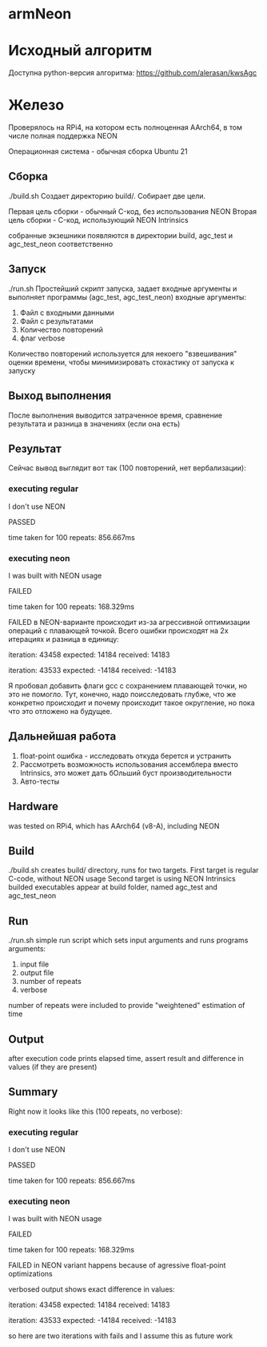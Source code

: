 # armNeon

# Исходный алгоритм
Доступна python-версия алгоритма: https://github.com/alerasan/kwsAgc

# Железо
Проверялось на RPi4, на котором есть полноценная AArch64, в том числе полная поддержка NEON

Операционная система - обычная сборка Ubuntu 21

## Сборка
./build.sh
Создает директорию build/. Собирает две цели.

Первая цель сборки - обычный C-код, без использования NEON
Вторая цель сборки - C-код, использующий NEON Intrinsics

собранные экзешники появляются в директории build, agc_test и agc_test_neon соответственно

## Запуск
./run.sh
Простейший скрипт запуска, задает входные аргументы и выполняет программы (agc_test, agc_test_neon)
входные аргументы:
1. Файл с входными данными
2. Файл с результатами
3. Количество повторений 
4. флаг verbose

Количество повторений используется для некоего "взвешивания" оценки времени, чтобы минимизировать стохастику от запуска к запуску

## Выход выполнения
После выполнения выводится затраченное время, сравнение результата и разница в значениях (если она есть)


## Результат
Сейчас вывод выглядит вот так (100 повторений, нет вербализации):

### executing regular ###

I don't use NEON

PASSED

time taken for 100 repeats: 856.667ms

### executing neon ###

I was built with NEON usage

FAILED

time taken for 100 repeats: 168.329ms

FAILED в NEON-варианте происходит из-за агрессивной оптимизации операций с плавающей точкой.
Всего ошибки происходят на 2х итерациях и разница в единицу:

iteration: 43458 expected: 14184 received: 14183

iteration: 43533 expected: -14184 received: -14183

Я пробовал добавить флаги gcc с сохранением плавающей точки, но это не помогло. Тут, конечно, надо поисследовать глубже, что же конкретно происходит и почему происходит такое округление, но пока что это отложено на будущее.

## Дальнейшая работа
1. float-point ошибка - исследовать откуда берется и устранить
2. Рассмотреть возможность использования ассемблера вместо Intrinsics, это может дать бОльший буст производительности
3. Авто-тесты


## Hardware
was tested on RPi4, which has AArch64 (v8-A), including NEON

## Build
./build.sh
creates build/ directory, runs for two targets.
First target is regular C-code, without NEON usage
Second target is using NEON Intrinsics
builded executables appear at build folder, named agc_test and agc_test_neon

## Run
./run.sh
simple run script which sets input arguments and runs programs
arguments:
1. input file
2. output file
3. number of repeats
4. verbose

number of repeats were included to provide "weightened" estimation of time

## Output
after execution code prints elapsed time, assert result and  difference in values (if they are present)


## Summary
Right now it looks like this (100 repeats, no verbose):

### executing regular ###

I don't use NEON

PASSED

time taken for 100 repeats: 856.667ms

### executing neon ###

I was built with NEON usage

FAILED

time taken for 100 repeats: 168.329ms


FAILED in NEON variant happens because of agressive float-point optimizations

verbosed output shows exact difference in values:

iteration: 43458 expected: 14184 received: 14183

iteration: 43533 expected: -14184 received: -14183

so here are two iterations with fails and I assume this as future work
